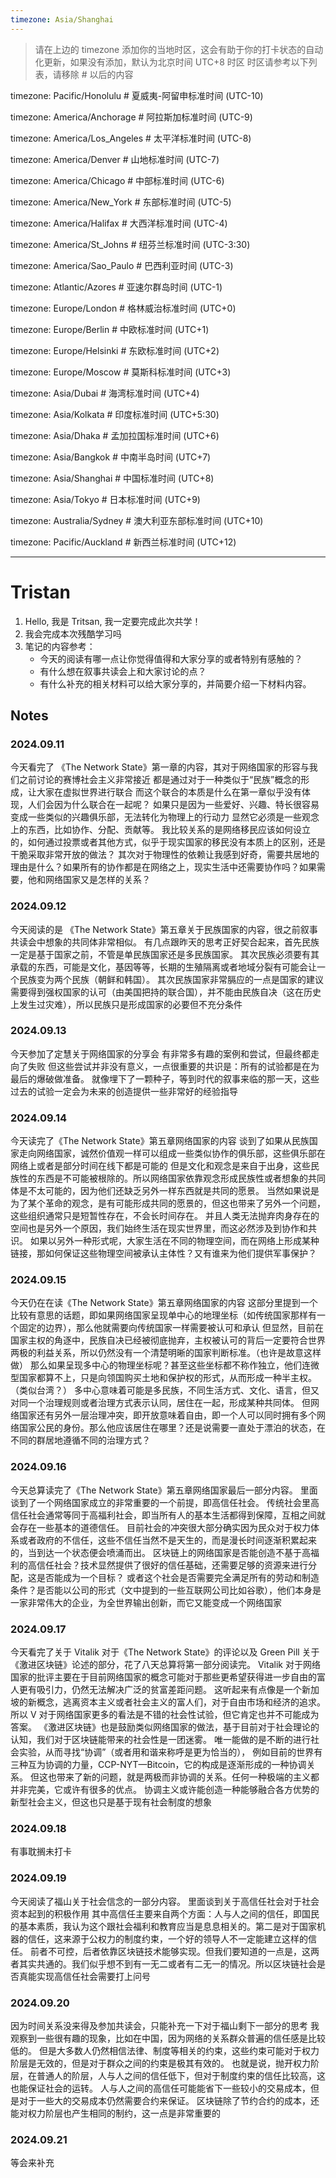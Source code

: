 ```yaml
---
timezone: Asia/Shanghai
---
```


> 请在上边的 timezone 添加你的当地时区，这会有助于你的打卡状态的自动化更新，如果没有添加，默认为北京时间 UTC+8 时区
> 时区请参考以下列表，请移除 # 以后的内容

timezone: Pacific/Honolulu # 夏威夷-阿留申标准时间 (UTC-10)

timezone: America/Anchorage # 阿拉斯加标准时间 (UTC-9)

timezone: America/Los_Angeles # 太平洋标准时间 (UTC-8)

timezone: America/Denver # 山地标准时间 (UTC-7)

timezone: America/Chicago # 中部标准时间 (UTC-6)

timezone: America/New_York # 东部标准时间 (UTC-5)

timezone: America/Halifax # 大西洋标准时间 (UTC-4)

timezone: America/St_Johns # 纽芬兰标准时间 (UTC-3:30)

timezone: America/Sao_Paulo # 巴西利亚时间 (UTC-3)

timezone: Atlantic/Azores # 亚速尔群岛时间 (UTC-1)

timezone: Europe/London # 格林威治标准时间 (UTC+0)

timezone: Europe/Berlin # 中欧标准时间 (UTC+1)

timezone: Europe/Helsinki # 东欧标准时间 (UTC+2)

timezone: Europe/Moscow # 莫斯科标准时间 (UTC+3)

timezone: Asia/Dubai # 海湾标准时间 (UTC+4)

timezone: Asia/Kolkata # 印度标准时间 (UTC+5:30)

timezone: Asia/Dhaka # 孟加拉国标准时间 (UTC+6)

timezone: Asia/Bangkok # 中南半岛时间 (UTC+7)

timezone: Asia/Shanghai # 中国标准时间 (UTC+8)

timezone: Asia/Tokyo # 日本标准时间 (UTC+9)

timezone: Australia/Sydney # 澳大利亚东部标准时间 (UTC+10)

timezone: Pacific/Auckland # 新西兰标准时间 (UTC+12)

---

# Tristan

1. Hello, 我是 Tritsan, 我一定要完成此次共学！
2. 我会完成本次残酷学习吗
3. 笔记的内容参考：
   - 今天的阅读有哪一点让你觉得值得和大家分享的或者特别有感触的？
   - 有什么想在叙事共读会上和大家讨论的点？
   - 有什么补充的相关材料可以给大家分享的，并简要介绍一下材料内容。

## Notes

<!-- Content_START -->

### 2024.09.11

今天看完了 《The Network State》第一章的内容，其对于网络国家的形容与我们之前讨论的赛博社会主义非常接近
都是通过对于一种类似于“民族”概念的形成，让大家在虚拟世界进行联合
而这个联合的本质是什么在第一章似乎没有体现，人们会因为什么联合在一起呢？
如果只是因为一些爱好、兴趣、特长很容易变成一些类似的兴趣俱乐部，无法转化为物理上的行动力
显然它必须是一些观念上的东西，比如协作、分配、贡献等。
我比较关系的是网络移民应该如何设立的，如何通过投票或者其他方式，似乎于现实国家的移民没有本质上的区别，还是干脆采取非常开放的做法？
其次对于物理性的依赖让我感到好奇，需要共居地的理由是什么？如果所有的协作都是在网络之上，现实生活中还需要协作吗？如果需要，他和网络国家又是怎样的关系？

### 2024.09.12
今天阅读的是 《The Network State》第五章关于民族国家的内容，很之前叙事共读会中想象的共同体非常相似。
有几点跟昨天的思考正好契合起来，首先民族一定是基于国家之前，不管是单民族国家还是多民族国家。
其次民族必须要有其承载的东西，可能是文化，基因等等，长期的生殖隔离或者地域分裂有可能会让一个民族变为两个民族（朝鲜和韩国）。
其次民族国家非常膈应的一点是国家的建议需要得到强权国家的认可（由美国把持的联合国），并不能由民族自决（这在历史上发生过灾难），所以民族只是形成国家的必要但不充分条件

### 2024.09.13
今天参加了定慧关于网络国家的分享会
有非常多有趣的案例和尝试，但最终都走向了失败
但这些尝试并非没有意义，一点很重要的共识是：所有的试验都是在为最后的爆破做准备。
就像埋下了一颗种子，等到时代的叙事来临的那一天，这些过去的试验一定会为未来的创造提供一些非常好的经验指导

### 2024.09.14
今天读完了《The Network State》第五章网络国家的内容
谈到了如果从民族国家走向网络国家，诚然价值观一样可以组成一些类似协作的俱乐部，这些俱乐部在网络上或者是部分时间在线下都是可能的
但是文化和观念是来自于出身，这些民族性的东西是不可能被根除的。所以网络国家依靠观念形成民族性或者想象的共同体是不太可能的，因为他们还缺乏另外一样东西就是共同的愿景。
当然如果说是为了某个革命的观念，是有可能形成共同的愿景的，但这也带来了另外一个问题，这些组织通常只是短暂性存在，不会长时间存在。
并且人类无法抛弃肉身存在的空间也是另外一个原因，我们始终生活在现实世界里，而这必然涉及到协作和共识。
如果以另外一种形式呢，大家生活在不同的物理空间，而在网络上形成某种链接，那如何保证这些物理空间被承认主体性？又有谁来为他们提供军事保护？

### 2024.09.15
今天仍在在读《The Network State》第五章网络国家的内容
这部分里提到一个比较有意思的话题，即如果网络国家呈现单中心的地理坐标（如传统国家那样有一个固定的边界），那么他就需要向传统国家一样需要被认可和承认
但显然，目前在国家主权的角逐中，民族自决已经被彻底抛弃，主权被认可的背后一定要符合世界两极的利益关系，所以仍然没有一个清楚明晰的国家判断标准。（也许是故意这样做）
那么如果呈现多中心的物理坐标呢？甚至这些坐标都不称作独立，他们连微型国家都算不上，只是向领国购买土地和保护权的形式，从而形成一种半主权。（类似台湾？）
多中心意味着可能是多民族，不同生活方式、文化、语言，但又对同一个治理规则或者治理方式表示认同，居住在一起，形成某种共同体。
但网络国家还有另外一层治理冲突，即开放意味着自由，即一个人可以同时拥有多个网络国家公民的身份。那么他应该居住在哪里？还是说需要一直处于漂泊的状态，在不同的群居地遵循不同的治理方式？

### 2024.09.16
今天总算读完了《The Network State》第五章网络国家最后一部分内容。
里面谈到了一个网络国家成立的非常重要的一个前提，即高信任社会。
传统社会里高信任社会通常等同于高福利社会，即当所有人的基本生活都得到保障，互相之间就会存在一些基本的道德信任。
目前社会的冲突很大部分确实因为民众对于权力体系或者政府的不信任，这些不信任当然不是天生的，而是漫长时间逐渐积累起来的，当到达一个状态便会喷涌而出。
区块链上的网络国家是否能创造不基于高福利的高信任社会？技术显然提供了很好的信任基础，还需要足够的资源来进行分配，这是否能成为一个目标？
或者这个社会是否需要完全满足所有的劳动和制造条件？是否能以公司的形式（文中提到的一些互联网公司比如谷歌），他们本身是一家非常伟大的企业，为全世界输出创新，而它又能变成一个网络国家

### 2024.09.17
今天看完了关于 Vitalik 对于《The Network State》的评论以及 Green Pill 关于《激进区块链》论述的部分，花了八天总算将第一部分阅读完。
Vitalik 对于网络国家的批评主要在于目前网络国家的概念可能对于那些更希望获得进一步自由的富人更有吸引力，仍然无法解决广泛的贫富差距问题。
这听起来有点像是一个新加坡的新概念，逃离资本主义或者社会主义的富人们，对于自由市场和经济的追求。
所以 V 对于网络国家更多的看法是不错的社会性试验，但它肯定也并不可能成为答案。
《激进区块链》也是鼓励类似网络国家的做法，基于目前对于社会理论的认知，我们对于区块链能带来的社会性是一团迷雾。
唯一能做的是不断的进行社会实验，从而寻找“协调”（或者用和谐来称呼是更为恰当的），
例如目前的世界有三种互为协调的力量，CCP-NYT—Bitcoin，它的构成是逐渐形成的一种协调关系。
但这也带来了新的问题，就是两极而非协调的关系。任何一种极端的主义都并非完美，它或许有很多的优点。
协调主义或许能创造一种能够融合各方优势的新型社会主义，但这也只是基于现有社会制度的想象

### 2024.09.18
有事耽搁未打卡

### 2024.09.19
今天阅读了福山关于社会信念的一部分内容。
里面谈到关于高信任社会对于社会资本起到的积极作用
其中高信任主要来自两个方面：人与人之间的信任，即国民的基本素质，我认为这个跟社会福利和教育应当是息息相关的。第二是对于国家机器的信任，这来源于公权力的制度约束，一个好的领导人不一定能建立这样的信任。
前者不可控，后者依靠区块链技术能够实现。但我们要知道的一点是，这两者其实共通的。我们似乎想不到有一无二或者有二无一的情况。所以区块链社会是否真能实现高信任社会需要打上问号

### 2024.09.20
因为时间关系没来得及参加共读会，只能补充一下对于福山剩下一部分的思考
我观察到一些很有趣的现象，比如在中国，因为网络的关系群众普遍的信任感是比较低的。
但是大多数人仍然相信法律、制度等相关的约束，这些约束可能对于权力阶层是无效的，但是对于群众之间的约束是极其有效的。
也就是说，抛开权力阶层，在普通人的阶层，人与人之间的信任低下，但对于制度约束的信任比较高，这也能保证社会的运转。
人与人之间的高信任可能能省下一些较小的交易成本，但是对于一些大的交易成本仍然需要合约来保证。
区块链除了节约合约的成本，还能对权力阶层也产生相同的制约，这一点是非常重要的

### 2024.09.21
等会来补充

<!-- Content_END -->
